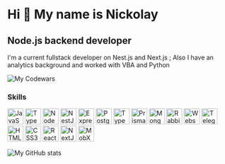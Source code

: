 Hi 👋 My name is Nickolay
=========================

Node.js backend developer
-------------------------

I'm a current fullstack developer on Nest.js and Next.js ; Also I have an analytics background and worked with VBA and Python

![My Codewars](https://www.codewars.com/users/ArbuzovNick/badges/large)

### Skills

<p align="left">
<a href="https://developer.mozilla.org/en-US/docs/Web/JavaScript" target="_blank" rel="noreferrer"><img src="https://raw.githubusercontent.com/danielcranney/readme-generator/main/public/icons/skills/javascript-colored.svg" width="36" height="36" alt="JavaScript" /></a>
<a href="https://www.typescriptlang.org/" target="_blank" rel="noreferrer"><img src="https://raw.githubusercontent.com/danielcranney/readme-generator/main/public/icons/skills/typescript-colored.svg" width="36" height="36" alt="TypeScript" /></a>
<a href="https://nodejs.org/en/" target="_blank" rel="noreferrer"><img src="https://raw.githubusercontent.com/danielcranney/readme-generator/main/public/icons/skills/nodejs-colored.svg" width="36" height="36" alt="NodeJS" /></a>
<a href="https://docs.nestjs.com/" target="_blank" rel="noreferrer"><img src="https://raw.githubusercontent.com/danielcranney/readme-generator/main/public/icons/skills/nestjs-colored.svg" width="36" height="36" alt="NestJS" /></a>
<a href="https://expressjs.com/" target="_blank" rel="noreferrer"><img src="https://raw.githubusercontent.com/danielcranney/readme-generator/main/public/icons/skills/express-colored.svg" width="36" height="36" alt="Express" /></a>
<a href="https://www.postgresql.org/" target="_blank" rel="noreferrer"><img src="https://raw.githubusercontent.com/danielcranney/readme-generator/main/public/icons/skills/postgresql-colored.svg" width="36" height="36" alt="PostgreSQL" /></a>
<a href="https://www.typeorm.io/" target="_blank" rel="noreferrer"><img src="https://seeklogo.com/images/T/typeorm-logo-F243B34DEE-seeklogo.com.png" width="36" height="36" alt="Typeorm" /></a>
<a href="https://www.prisma.io/" target="_blank" rel="noreferrer"><img src="https://seeklogo.com/images/P/prisma-logo-3805665B69-seeklogo.com.png" width="36" height="36" alt="Prisma" /></a>
<a href="https://www.mongodb.com/" target="_blank" rel="noreferrer"><img src="https://raw.githubusercontent.com/danielcranney/readme-generator/main/public/icons/skills/mongodb-colored.svg" width="36" height="36" alt="MongoDB" /></a>
<a href="https://www.rabbitmq.com/" target="_blank" rel="noreferrer"><img src="https://encrypted-tbn0.gstatic.com/images?q=tbn:ANd9GcRxcU1AxwdrPaJ60LXdYrXUKWhYKXJ-D3g3Uw&usqp=CAU" width="36" height="36" alt="RabbitMQ" /></a>
<a href="https://socket.io/" target="_blank" rel="noreferrer"><img src="https://socket.io/images/logo.svg" width="36" height="36" alt="Websockets" /></a>
<a href="https://core.telegram.org/bots" target="_blank" rel="noreferrer"><img src="https://upload.wikimedia.org/wikipedia/commons/thumb/8/83/Telegram_2019_Logo.svg/640px-Telegram_2019_Logo.svg.png" width="36" height="36" alt="TelegramBots" /></a>
<a href="https://developer.mozilla.org/en-US/docs/Glossary/HTML5" target="_blank" rel="noreferrer"><img src="https://raw.githubusercontent.com/danielcranney/readme-generator/main/public/icons/skills/html5-colored.svg" width="36" height="36" alt="HTML5" /></a>
<a href="https://developer.mozilla.org/en-US/docs/Glossary/CSS" target="_blank" rel="noreferrer"><img src="https://raw.githubusercontent.com/danielcranney/readme-generator/main/public/icons/skills/css3-colored.svg" width="36" height="36" alt="CSS3" /></a>
<a href="https://en.reactjs.org" target="_blank" rel="noreferrer"><img src="https://raw.githubusercontent.com/danielcranney/readme-generator/main/public/icons/skills/react-colored.svg" width="36" height="36" alt="React" /></a>
<a href="https://nextjs.org/" target="_blank" rel="noreferrer"><img src="https://seeklogo.com/images/N/next-js-icon-logo-EE302D5DBD-seeklogo.com.png" width="36" height="36" alt="NextJS" /></a>
<a href="https://mobx.js.org/README.html" target="_blank" rel="noreferrer"><img src="https://mobx.js.org/img/mobx.png" width="36" height="36" alt="MobX" /></a>
</p>

![My GitHub stats](https://github-readme-stats.vercel.app/api?username=nickolayArbuzov&show_icons=true&bg_color=DEG,393939,c99500&title_color=c9c8c8&text_color=ececec&border_radius=20&border_color=c9c8c8&icon_color=c9c8c8&hide=contribs,prs)
